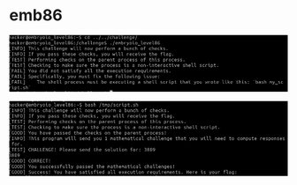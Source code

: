 # emb86

![It is another bash challenge](<../.gitbook/assets/image (10) (1).png>)

![I get the flag.](<../.gitbook/assets/image (176).png>)
